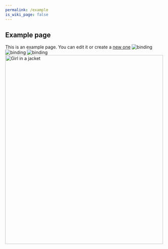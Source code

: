 ```yaml
---
permalink: /example
is_wiki_page: false
---
```

## Example page

This is an example page. You can edit it or create a [new one](new_page.md)
![binding](../assets/YAD/Thumbnails/Games/Binding.jpg) ![binding](../assets/YAD/Thumbnails/Games/Binding.jpg) ![binding](../assets/YAD/Thumbnails/Games/Binding.jpg)
<img src="/YAD-Wiki-Experimental-Gubbins/assets/YAD/Thumbnails/Games/Binding.jpg" alt="Girl in a jacket" width="500" height="600">
